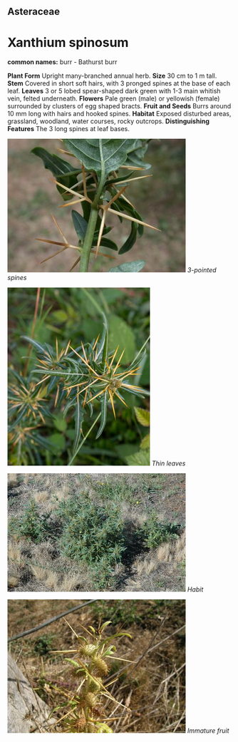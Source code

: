 ## Asteraceae
# Xanthium spinosum
**common names:** burr - Bathurst burr

**Plant Form** Upright many-branched annual herb. **Size** 30 cm to 1 m tall. **Stem** Covered in short soft hairs, with 3 pronged spines at the base of each leaf. **Leaves** 3 or 5 lobed spear-shaped dark green with 1-3 main whitish vein, felted underneath. **Flowers** Pale green (male) or yellowish (female) surrounded by clusters of egg shaped bracts. **Fruit and Seeds** Burrs around 10 mm long with hairs and hooked spines. **Habitat** Exposed disturbed areas, grassland, woodland, water courses, rocky outcrops. **Distinguishing Features** The 3 long spines at leaf bases.


![3-pointed spines](21432_Xanthium-spinosum09.jpg)
   *3-pointed spines* 

![Thin leaves](73735_DSCF1107.jpg)
   *Thin leaves* 

![Habit](21434_Xanthium-spinosum11.jpg)
   *Habit* 

![Immature fruit](21458_Xanthium-spinosum13.jpg)
   *Immature fruit* 

